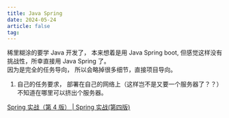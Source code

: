 ```yaml
---
title: Java Spring
date: 2024-05-24
article: false
tag:
---
```


稀里糊涂的要学 Java 开发了， 本来想着是用 Java Spring boot, 但感觉这样没有挑战性，所幸直接用 Java Spring 了。  
因为是完全的任务导向， 所以会略掉很多细节，直接项目导向。
1. 自己的任务要求， 部署在自己的网络上（这样岂不是又要一个服务器了？？）不知道在哪里可以挤出个服务器。

[Spring 实战（第 4 版） | Spring 实战(第四版)](https://potoyang.gitbook.io/spring-in-action-v4)
